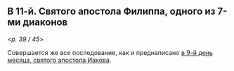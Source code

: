 
## В 11-й. Святого апостола Филиппа, одного из 7-ми диаконов

<*p. 39 / 45*>

Совершается же все последование, как и преднаписано [в 9-й день месяца, 
святого апостола Иакова](09_MES.ru.md).
